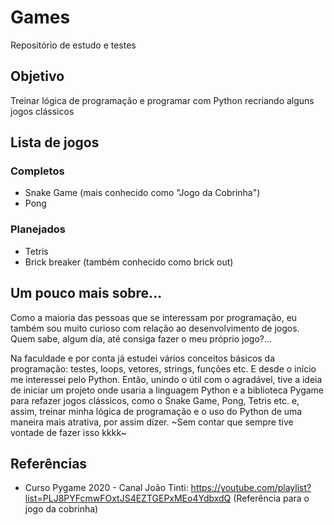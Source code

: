 # Games
Repositório de estudo e testes


## Objetivo
Treinar lógica de programação e programar com Python recriando alguns jogos clássicos

## Lista de jogos
### Completos
- Snake Game (mais conhecido como "Jogo da Cobrinha")
- Pong

### Planejados
- Tetris
- Brick breaker (também conhecido como brick out)

## Um pouco mais sobre...

Como a maioria das pessoas que se interessam por programação, eu também sou muito curioso com relação ao desenvolvimento de jogos.
Quem sabe, algum dia, até consiga fazer o meu próprio jogo?...

Na faculdade e por conta já estudei vários conceitos básicos da programação: testes, loops, vetores, strings, funções etc. E desde o início me interessei pelo Python.
Então, unindo o útil com o agradável, tive a ideia de iniciar um projeto onde usaria a linguagem Python e a biblioteca Pygame para refazer jogos clássicos,
como o Snake Game, Pong, Tetris etc. e, assim, treinar minha lógica de programação e o uso do Python de uma maneira mais atrativa, por assim dizer. 
~Sem contar que sempre tive vontade de fazer isso kkkk~

## Referências
- Curso Pygame 2020 - Canal João Tinti: https://youtube.com/playlist?list=PLJ8PYFcmwFOxtJS4EZTGEPxMEo4YdbxdQ (Referência para o jogo da cobrinha)
